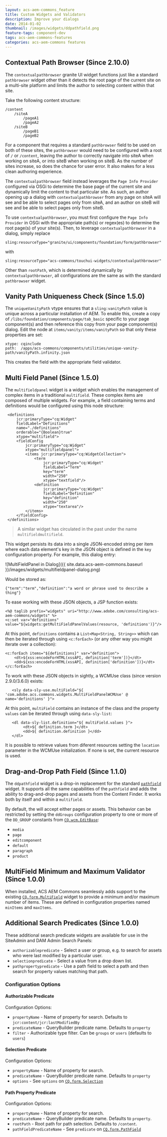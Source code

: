 ```yaml
---
layout: acs-aem-commons_feature
title: Custom Widgets and Validators
description: Improve your dialogs
date: 2014-01-02
thumbnail: /images/widgets/ddpathfield.png
feature-tags: component-dev
tags: acs-aem-commons-features
categories: acs-aem-commons features
---
```


## Contextual Path Browser (Since 2.10.0)
The `contextualpathbrowser` granite UI widget functions just like a standard `pathbrowser` widget other than it detects
the root page of the current site on a multi-site platform and limits the author to selecting content within that site.

Take the following content structure:

    /content
        /siteA
            /pageA1
            /pageA2
        /siteB
            /pageB1
            /pageB2

For a component that requires a standard `pathbrowser` field to be used on both of these sites, the `pathbrowser` would
need to be configured with a root of `/` or `/content`, leaving the author to correctly navigate into siteA when working
on siteA, or into siteB when working on siteB. As the number of sites increase, so does the chance for user error. It
also makes for a less clean authoring experience.

The `contextualpathbrowser` field instead leverages the `Page Info Provider` configured via OSGi to
determine the base page of the current site and dynamically limit the content to that particular site. As such, an
author opening up a dialog with `contextualpathbrowser` from any page on siteA will see and be able to select pages
only from siteA, and an author on siteB will see and be able to select pages only from siteB.

To use `contextualpathbrowser`, you must first configure the `Page Info Provider` in OSGi with the appropriate path(s)
or regex(es) to determine the root page(s) of your site(s).  Then, to leverage `contextualpathbrowser` in a dialog,
simply replace

    sling:resourceType="granite/ui/components/foundation/form/pathbrowser"

with

    sling:resourceType="acs-commons/touchui-widgets/contextualpathbrowser"
    
Other than `rootPath`, which is determined dynamically by `contextualpathbrowser`, all configurations are the same as
with the standard `pathbrowser` widget.

## Vanity Path Uniqueness Check (Since 1.5.0)

The `uniqueVanityPath` vtype ensures that a `sling:vanityPath` value is unique across a particular installation of AEM. To enable this, create a copy of `/libs/foundation/components/page/tab_basic` specific to your page component(s) and then reference this copy from your page component(s) dialog. Edit the node at `items/vanity/items/vanityPath` so that only these properties are set:

    xtype: cqinclude
    path:  /apps/acs-commons/components/utilities/unique-vanity-path/vanityPath.infinity.json

This creates the field with the appropriate field validator.

## Multi Field Panel (Since 1.5.0)

The `multifieldpanel` widget is a widget which enables the management of complex items in a traditional `multifield`. These complex items are composed of multiple widgets. For example, a field containing terms and definitions would be configured using this node structure:

     <definitions
         jcr:primaryType="cq:Widget"
         fieldLabel="Definitions"
         name="./definitions"
         orderable="{Boolean}true"
         xtype="multifield">
         <fieldConfig
             jcr:primaryType="cq:Widget"
             xtype="multifieldpanel">
             <items jcr:primaryType="cq:WidgetCollection">
                 <term
                     jcr:primaryType="cq:Widget"
                     fieldLabel="Term"
                     key="term"
                     width="250"
                     xtype="textfield"/>
                 <definition
                     jcr:primaryType="cq:Widget"
                     fieldLabel="Definition"
                     key="definition"
                     width="250"
                     xtype="textarea"/>
             </items>
         </fieldConfig>
     </definitions>

> A similar widget has circulated in the past under the name `multifieldmultifield`.

This widget persists its data into a single JSON-encoded string per item where each data element's key in the JSON object is defined in the `key` configuration property. For example, this dialog entry:

![MultiFieldPanel in Dialog]({{ site.data.acs-aem-commons.baseurl }}/images/widgets/multifieldpanel-dialog.png)

Would be stored as:

    {"term":"term","definition":"a word or phrase used to describe a thing"}

To ease working with these JSON objects, a JSP function exists:

    <%@ taglib prefix="widgets" uri="http://www.adobe.com/consulting/acs-aem-commons/widgets" %>
    <c:set var="definitions" value="${widgets:getMultiFieldPanelValues(resource, 'definitions')}"/>

At this point, `definitions` contains a `List<Map<String, String>>` which can then be iterated through using `<c:forEach>` (or any other way you might iterate over a collection):

    <c:forEach items="${definitions}" var="definition">
        <dt>${xss:encodeForHTML(xssAPI, definition['term'])}</dt>
        <dd>${xss:encodeForHTML(xssAPI, definition['definition'])}</dt>
    </c:forEach>
        
To work with these JSON objects in sightly, a WCMUse class (since version 2.9.0/3.6.0) exists:

       <sly data-sly-use.multiField="${ 'com.adobe.acs.commons.widgets.MultiFieldPanelWCMUse' @ name='definitions' }">
       
At this point, `multiField` contains an instance of the class and the property `values` can be iterated through using `data-sly-list`:
       
       <dl data-sly-list.definition="${ multiField.values }">
            <dt>${ definition.term }</dt>
            <dd>${ definition.definition }</dd>
       </dl>
 
It is possible to retrieve values from diferent resources setting the `location` parameter in the WCMUse initialization. If none is set, the current resource is used. 

## Drag-and-Drop Path Field (Since 1.1.0)

The `ddpathfield` widget is a drop-in replacement for the standard [`pathfield`](http://dev.day.com/docs/en/cq/current/widgets-api/index.html?class=CQ.form.PathField) widget. It supports all the same capabilities of the `pathfield` and adds the ability to drag-and-drop pages and assets from the Content Finder. It works both by itself and within a `multifield`.

By default, the will accept either pages or assets. This behavior can be restricted by setting the `ddGroups` configuration property to one or more of the `DD_GROUP` constants from [`CQ.wcm.EditBase`](http://dev.day.com/docs/en/cq/current/widgets-api/index.html?class=CQ.wcm.EditBase):

* `media`
* `page`
* `editcomponent`
* `default`
* `paragraph`
* `product`

## MultiField Minimum and Maximum Validator (Since 1.0.0)

When installed, ACS AEM Commons seamlessly adds support to the existing [`CQ.form.MultiField`](http://dev.day.com/docs/en/cq/current/widgets-api/index.html?class=CQ.form.MultiField) widget to provide a minimum and/or maximum number of items. These are defined in configuration properties named `minItems` and `maxItems`.

## Additional Search Predicates (Since 1.0.0)

These additional search predicate widgets are available for use in the SiteAdmin and DAM Admin Search Panels:

* `authorizablepredicate` - Select a user or group, e.g. to search for assets who were last modified by a particular user.
* `selectionpredicate` - Select a value from a drop down list.
* `pathpropertypredicate` - Use a path field to select a path and then search for property values matching that path.

### Configuration Options

#### Authorizable Predicate

Configuration Options:

* `propertyName` - Name of property for search. Defaults to `jcr:content/jcr:lastModifiedBy`
* `predicateName` - QueryBuilder predicate name. Defaults to `property`
* `filter` - Authorizable type filter. Can be `groups` or `users` (defaults to `users`)

#### Selection Predicate

Configuration Options:

* `propertyName` - Name of property for search.
* `predicateName` - QueryBuilder predicate name. Defaults to `property`
* `options` - See `options` on [`CQ.form.Selection`](http://dev.day.com/docs/en/cq/current/widgets-api/?class=CQ.form.Selection)

#### Path Property Predicate

Configuration Options:


* `propertyName` - Name of property for search.
* `predicateName` - QueryBuilder predicate name. Defaults to `property`.
* `rootPath` - Root path for path selection. Defaults to `/content`.
* `pathFieldPredicateName` - See `predicate` on [`CQ.form.PathField`](http://dev.day.com/docs/en/cq/current/widgets-api/?class=CQ.form.PathField)
